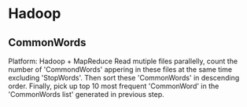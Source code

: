 # Hadoop 

## CommonWords
Platform: Hadoop + MapReduce 
Read mutiple files parallelly, count the number of 'CommondWords' appering in these files at the same time excluding 'StopWords'. Then sort these 'CommonWords' in descending order. Finally, pick up top 10 most frequent 'CommonWord' in the 'CommonWords list' generated in previous step.
